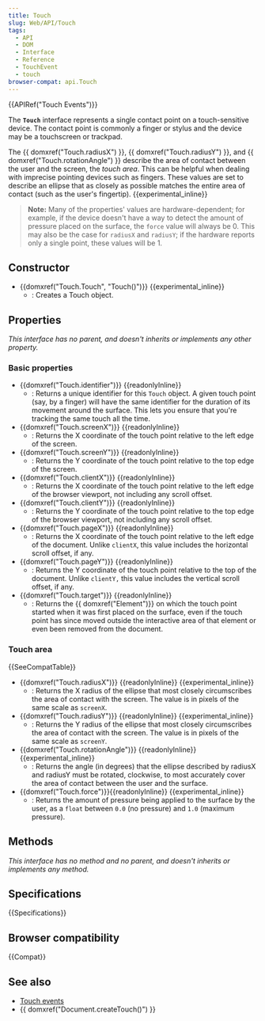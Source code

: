 ```yaml
---
title: Touch
slug: Web/API/Touch
tags:
  - API
  - DOM
  - Interface
  - Reference
  - TouchEvent
  - touch
browser-compat: api.Touch
---
```

{{APIRef("Touch Events")}}

The **`Touch`** interface represents a single contact point on a touch-sensitive device. The contact point is commonly a finger or stylus and the device may be a touchscreen or trackpad.

The {{ domxref("Touch.radiusX") }}, {{ domxref("Touch.radiusY") }}, and {{ domxref("Touch.rotationAngle") }} describe the area of contact between the user and the screen, the _touch area_. This can be helpful when dealing with imprecise pointing devices such as fingers. These values are set to describe an ellipse that as closely as possible matches the entire area of contact (such as the user's fingertip). {{experimental_inline}}

> **Note:** Many of the properties' values are hardware-dependent; for example, if the device doesn't have a way to detect the amount of pressure placed on the surface, the `force` value will always be 0. This may also be the case for `radiusX` and `radiusY`; if the hardware reports only a single point, these values will be 1.

## Constructor

- {{domxref("Touch.Touch", "Touch()")}} {{experimental_inline}}
  - : Creates a Touch object.

## Properties

_This interface has no parent, and doesn't inherits or implements any other property._

### Basic properties

- {{domxref("Touch.identifier")}} {{readonlyInline}}
  - : Returns a unique identifier for this `Touch` object. A given touch point (say, by a finger) will have the same identifier for the duration of its movement around the surface. This lets you ensure that you're tracking the same touch all the time.
- {{domxref("Touch.screenX")}} {{readonlyInline}}
  - : Returns the X coordinate of the touch point relative to the left edge of the screen.
- {{domxref("Touch.screenY")}} {{readonlyInline}}
  - : Returns the Y coordinate of the touch point relative to the top edge of the screen.
- {{domxref("Touch.clientX")}} {{readonlyInline}}
  - : Returns the X coordinate of the touch point relative to the left edge of the browser viewport, not including any scroll offset.
- {{domxref("Touch.clientY")}} {{readonlyInline}}
  - : Returns the Y coordinate of the touch point relative to the top edge of the browser viewport, not including any scroll offset.
- {{domxref("Touch.pageX")}} {{readonlyInline}}
  - : Returns the X coordinate of the touch point relative to the left edge of the document. Unlike `clientX`, this value includes the horizontal scroll offset, if any.
- {{domxref("Touch.pageY")}} {{readonlyInline}}
  - : Returns the Y coordinate of the touch point relative to the top of the document. Unlike `clientY,` this value includes the vertical scroll offset, if any.
- {{domxref("Touch.target")}} {{readonlyInline}}
  - : Returns the {{ domxref("Element")}} on which the touch point started when it was first placed on the surface, even if the touch point has since moved outside the interactive area of that element or even been removed from the document.

### Touch area

{{SeeCompatTable}}

- {{domxref("Touch.radiusX")}} {{readonlyInline}} {{experimental_inline}}
  - : Returns the X radius of the ellipse that most closely circumscribes the area of contact with the screen. The value is in pixels of the same scale as `screenX`.
- {{domxref("Touch.radiusY")}} {{readonlyInline}} {{experimental_inline}}
  - : Returns the Y radius of the ellipse that most closely circumscribes the area of contact with the screen. The value is in pixels of the same scale as `screenY`.
- {{domxref("Touch.rotationAngle")}} {{readonlyInline}} {{experimental_inline}}
  - : Returns the angle (in degrees) that the ellipse described by radiusX and radiusY must be rotated, clockwise, to most accurately cover the area of contact between the user and the surface.
- {{domxref("Touch.force")}}{{readonlyInline}} {{experimental_inline}}
  - : Returns the amount of pressure being applied to the surface by the user, as a `float` between `0.0` (no pressure) and `1.0` (maximum pressure).

## Methods

_This interface has no method and no parent, and doesn't inherits or implements any method._

## Specifications

{{Specifications}}

## Browser compatibility

{{Compat}}

## See also

- [Touch events](/en-US/docs/Web/API/Touch_events)
- {{ domxref("Document.createTouch()") }}

